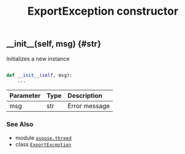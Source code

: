 ﻿---
title: ExportException constructor
second_title: Aspose.3D for Python via .NET API References
description: 
type: docs
weight: 10
url: /python-net/aspose.threed/exportexception/__init__/
is_root: false
---

## \_\_init\_\_(self, msg) {#str}

Initializes a new instance



```python

def __init__(self, msg):
    ...
```


| Parameter | Type | Description |
| :- | :- | :- |
| msg | str | Error message |



### See Also
* module [`aspose.threed`](../../)
* class [`ExportException`](/3d/python-net/aspose.threed/exportexception)
